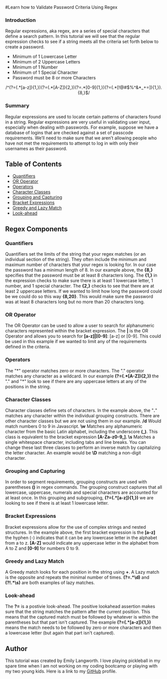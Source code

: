 #Learn how to Validate Password Criteria Using Regex

### Introduction

Regular expressions, aka regex, are a series of special characters that define a search pattern. In this tutorial we will see that the regular expression checks to see if a string meets all the criteria set forth below to create a password.

* Minimum of 1 Lowercase Letter <br>
* Minimum of 2 Uppercase Letters<br>
* Minimum of 1 Number<br>
* Minimum of 1 Special Character<br>
* Password must be 8 or more Characters<br>
<div align="center">/^(?=(.*[a-z]){1,})(?=(.*[A-Z]){2,})(?=.*[0-9]{1,})(?=(.*[!@#$%^&*_+=]){1,}).{8,}$/</div>

### Summary

Regular expressions are used to locate certain patterns of characters found in a string. Regular expressions are very useful in validating user input, especially when dealing with passwords. For example, suppose we have a database of logins that are checked against a set of passcode requirements. We’ll need to make sure that we aren’t allowing people who have not met the requirements to attempt to log in with only their usernames as their password.

## Table of Contents

- [Quantifiers](#quantifiers)
- [OR Operator](#or-operator)
- [Operators](#operators)
- [Character Classes](#character-classes)
- [Grouping and Capturing](#grouping-and-capturing)
- [Bracket Expressions](#bracket-expressions)
- [Greedy and Lazy Match](#greedy-and-lazy-match)
- [Look-ahead](#look-ahead)

## Regex Components

### Quantifiers
Quantifiers set the limits of the string that your regex matches (or an individual section of the string). They often include the minimum and maximum number of characters that your regex is looking for. In our case the password has a minimun length of 8. In our example above, the **{8,}** specifies that the password must be at least 8 characters long. The **{1,}** in the expression checks to make sure there is at least 1 lowercase letter, 1 number, and 1 special character. The **{2,}** checks to see that there are at least 2 uppercase letters. If we wanted to limit how long the password could be we could do so this way **{8,20}**. This would make sure the password was at least 8 characters long but no more than 20 characters long.
### OR Operator
The OR Operator can be used to allow a user to search for alphanumeric characters represented within the bracket expression. The **|** is the OR Operator and allows you to search for **[a-z]|[0-9]**: [a-z] or [0-9]. This could be used in this example if we wanted to limit any of the requirements defined in the criteria.
### Operators
The "\*" operator matches zero or more characters. The "." operator matches any character as a wildcard. In our example **(?=(.*[A-Z]){2,})** the "." and "*" look to see if there are any uppercase letters at any of the positions in the string. 
### Character Classes
Character classes define sets of characters. In the example above, the "**.**" matches any character within the individual grouping constructs. There are other character classes but we are not using them in our example. **/d** Would match numbers 0 to 9 in Javascript. **\w** Matches any alphanumeric character from the basic Latin alphabet, including the underscore **(_)**. This class is equivalent to the bracket expression **[A-Za-z0-9_]. \s** Matches a single whitespace character, including tabs and line breaks. You can change these last three classes to perform an inverse match by capitalizing the letter character. An example would be **\D** matching a non-digit character.
### Grouping and Capturing
In order to segment requirements, grouping constructs are used with parentheses **()** in regex commands. The grouping construct captures that all lowercase, uppercase, numerals and special characters are accounted for at least once. In this grouping and subgrouping, **(?=(.*[a-z]){1,})** we are looking to see if there is at least 1 lowercase letter.
### Bracket Expressions
Bracket expressions allow for the use of complex strings and nested structures.
In the example above, the first bracket expression is the **[a-z]** the hyphen (-) indicates that it can be any lowercase letter in the alphabet from a to z. **[A-Z]** would indicate any uppercase letter in the alphabet from A to Z and **[0-9]** for numbers 0 to 9.
### Greedy and Lazy Match
A Greedy match looks for each position in the string using **+**. A Lazy match is the opposite and repeats the minimal number of times.
**(?=.*\d)** and **(?!.*\s)** are both examples of lazy matches.
### Look-ahead
The **?=** is a postivie look-ahead. The positive lookahead assertion makes sure that the string matches the pattern after the current position. This means that the captured match must be followed by whatever is within the parentheses but that part isn't captured. The example **(?=(.*[a-z]){1,})** means the match needs to be followed by zero or more characters and then a lowercase letter (but again that part isn't captured).
## Author
This tutorial was created by Emily Langworth. I love playing pickleball in my spare time when I am not working on my coding bootcamp or playing with my two young kids. Here is a link to my <a href="https://github.com/elangworth">GitHub</a> profile.
